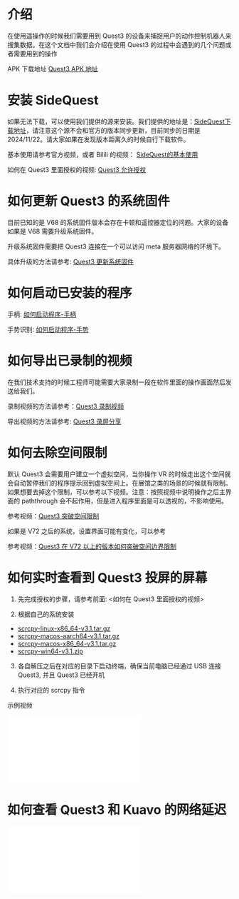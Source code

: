 # 介绍

在使用遥操作的时候我们需要用到 Quest3 的设备来捕捉用户的动作控制机器人来搜集数据。在这个文档中我们会介绍在使用 Quest3 的过程中会遇到的几个问题或者需要用到的操作

APK 下载地址 [Quest3 APK 地址](/basic_usage/kuavo_ros1_workspace/#11-在-meta-quest3-上安装所提供的-apk "Quest3 APK 地址")

# 安装 SideQuest

如果无法下载，可以使用我们提供的源来安装。我们提供的地址是：[SideQuest下载地址](https://kuavo.lejurobot.com/Quest_apks/SideQuest-Setup-0.10.42-x64-win.exe "SideQuest 下载地址")，请注意这个源不会和官方的版本同步更新，目前同步的日期是 2024/11/22。请大家如果在发现版本距离久的时候自行下载软件。

基本使用请参考官方视频，或者 Bilili 的视频： [SideQuest的基本使用](https://www.bilibili.com/video/BV1uY41157Ki/?share_source=copy_web&vd_source=2d815abfceff1874dd081e6eb77cc262 "SideQuest基本使用")

如何在 Quest3 里面授权的视频: [Quest3 允许授权](https://www.bilibili.com/video/BV1zzBiYqE8m/?share_source=copy_web&vd_source=2d815abfceff1874dd081e6eb77cc262 "Quest3 允许授权")

# 如何更新 Quest3 的系统固件

目前已知的是 V68 的系统固件版本会存在卡顿和遥控器定位的问题。大家的设备如果是 V68 需要升级系统固件。

升级系统固件需要把 Quest3 连接在一个可以访问 meta 服务器网络的环境下。

具体升级的方法请参考: [Quest3 更新系统固件](https://www.bilibili.com/video/BV1FBBiYMEp4/?share_source=copy_web&vd_source=2d815abfceff1874dd081e6eb77cc262 "Quest3 更新系统固件")

# 如何启动已安装的程序

手柄: [如何启动程序-手柄](https://www.bilibili.com/video/BV1EBBiYKE9B/?share_source=copy_web&vd_source=2d815abfceff1874dd081e6eb77cc262 "如何启动程序-手柄")

手势识别: [如何启动程序-手势](https://www.bilibili.com/video/BV1JBBiYMEmK/?share_source=copy_web&vd_source=2d815abfceff1874dd081e6eb77cc262 "如何启动程序-手势")

# 如何导出已录制的视频

在我们技术支持的时候工程师可能需要大家录制一段在软件里面的操作画面然后发送给我们。

录制视频的方法请参考：[Quest3 录制视频](https://www.bilibili.com/video/BV1U7411p7h2/?share_source=copy_web&vd_source=2d815abfceff1874dd081e6eb77cc262 "Quest3 录制视频")

导出视频的方法请参考: [Quest3 录屏分享](https://www.bilibili.com/video/BV1fzBiYiEa2/?share_source=copy_web&vd_source=2d815abfceff1874dd081e6eb77cc262 "Quest3 录屏分享")

# 如何去除空间限制

默认 Quest3 会需要用户建立一个虚拟空间，当你操作 VR 的时候走出这个空间就会自动暂停我们的程序提示回到虚拟空间上。在展馆之类的场景的时候就有限制。如果想要去掉这个限制，可以参考以下视频。注意：按照视频中说明操作之后主界面的 paththrough 会不起作用，但是进入程序里面是可以透视的，不影响使用。

参考视频：[Quest3 突破空间限制](https://www.bilibili.com/video/BV1iYzwYqEwt/?share_source=copy_web&vd_source=2d815abfceff1874dd081e6eb77cc262 "Quest3 突破空间限制")

如果是 V72 之后的系统，设置界面可能有变化，可以参考

参考视频：[Quest3 在 V72 以上的版本如何突破空间边界限制](https://www.bilibili.com/video/BV11KXjYtE8v/?share_source=copy_web&vd_source=2d815abfceff1874dd081e6eb77cc262 "Quest3 突破空间限制")

# 如何实时查看到 Quest3 投屏的屏幕

1. 先完成授权的步骤，请参考前面: <如何在 Quest3 里面授权的视频>

2. 根据自己的系统安装 

- [scrcpy-linux-x86_64-v3.1.tar.gz](https://kuavo.lejurobot.com/statics/scrcpy-linux-x86_64-v3.1.tar.gz)
- [scrcpy-macos-aarch64-v3.1.tar.gz](https://kuavo.lejurobot.com/statics/scrcpy-macos-aarch64-v3.1.tar.gz)
- [scrcpy-macos-x86_64-v3.1.tar.gz](https://kuavo.lejurobot.com/statics/scrcpy-macos-x86_64-v3.1.tar.gz)
- [scrcpy-win64-v3.1.zip](https://kuavo.lejurobot.com/statics/scrcpy-win64-v3.1.zip)

3. 各自解压之后在对应的目录下启动终端，确保当前电脑已经通过 USB 连接 Quest3, 并且 Quest3 已经开机

4. 执行对应的 scrcpy 指令

示例视频

<iframe src="//player.bilibili.com/player.html?isOutside=true&aid=113683724243013&bvid=BV1kAk2Y1Edm&cid=27433897643&p=1" scrolling="no" border="0" frameborder="no" framespacing="0" allowfullscreen="true"></iframe>

# 如何查看 Quest3 和 Kuavo 的网络延迟

<iframe src="//player.bilibili.com/player.html?isOutside=true&aid=114380415047614&bvid=BV1wz5XzBEKf&cid=29549135877&p=1" scrolling="no" border="0" frameborder="no" framespacing="0" allowfullscreen="true"></iframe>

